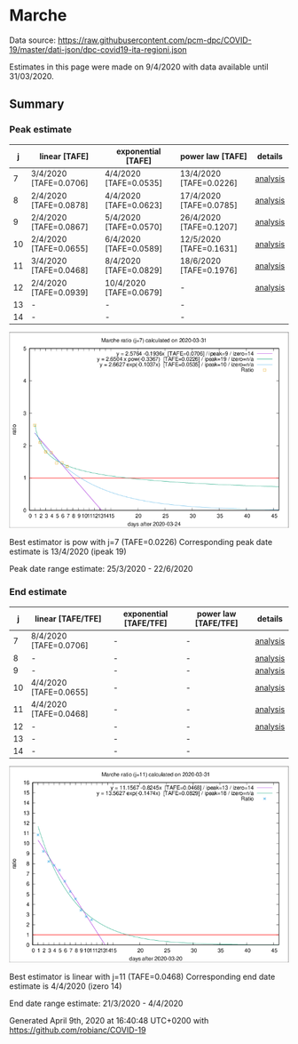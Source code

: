 # Marche


Data source: https://raw.githubusercontent.com/pcm-dpc/COVID-19/master/dati-json/dpc-covid19-ita-regioni.json

Estimates in this page were made on 9/4/2020 with data available until 31/03/2020.


## Summary 

### Peak estimate 
|j|linear [TAFE]|exponential [TAFE]|power law [TAFE]|details|
|---|----|-----------|---------|-------|
|7|3/4/2020 [TAFE=0.0706]|4/4/2020 [TAFE=0.0535]|13/4/2020 [TAFE=0.0226]|[analysis](COVID-19_marche_j7_2020-03-31.md)|
|8|2/4/2020 [TAFE=0.0878]|4/4/2020 [TAFE=0.0623]|17/4/2020 [TAFE=0.0785]|[analysis](COVID-19_marche_j8_2020-03-31.md)|
|9|2/4/2020 [TAFE=0.0867]|5/4/2020 [TAFE=0.0570]|26/4/2020 [TAFE=0.1207]|[analysis](COVID-19_marche_j9_2020-03-31.md)|
|10|2/4/2020 [TAFE=0.0655]|6/4/2020 [TAFE=0.0589]|12/5/2020 [TAFE=0.1631]|[analysis](COVID-19_marche_j10_2020-03-31.md)|
|11|3/4/2020 [TAFE=0.0468]|8/4/2020 [TAFE=0.0829]|18/6/2020 [TAFE=0.1976]|[analysis](COVID-19_marche_j11_2020-03-31.md)|
|12|2/4/2020 [TAFE=0.0939]|10/4/2020 [TAFE=0.0679]|-|[analysis](COVID-19_marche_j12_2020-03-31.md)|
|13|-|-|-||
|14|-|-|-||

![best peak estimate](COVID-19_marche_j7_2020-03-31.png)

Best estimator is pow with j=7 (TAFE=0.0226)
Corresponding peak date estimate is 13/4/2020 (ipeak 19)


Peak date range estimate: 25/3/2020 - 22/6/2020

### End estimate 
|j|linear [TAFE/TFE]|exponential [TAFE/TFE]|power law [TAFE/TFE]|details|
|---|----|-----------|---------|-------|
|7|8/4/2020 [TAFE=0.0706]|-|-|[analysis](COVID-19_marche_j7_2020-03-31.md)|
|8|-|-|-|[analysis](COVID-19_marche_j8_2020-03-31.md)|
|9|-|-|-|[analysis](COVID-19_marche_j9_2020-03-31.md)|
|10|4/4/2020 [TAFE=0.0655]|-|-|[analysis](COVID-19_marche_j10_2020-03-31.md)|
|11|4/4/2020 [TAFE=0.0468]|-|-|[analysis](COVID-19_marche_j11_2020-03-31.md)|
|12|-|-|-|[analysis](COVID-19_marche_j12_2020-03-31.md)|
|13|-|-|-||
|14|-|-|-||

![best zero estimate](COVID-19_marche_j11_2020-03-31.png)

Best estimator is linear with j=11 (TAFE=0.0468)
Corresponding end date estimate is 4/4/2020 (izero 14)


End date range estimate: 21/3/2020 - 4/4/2020

Generated April 9th, 2020 at 16:40:48 UTC+0200 with https://github.com/robianc/COVID-19
